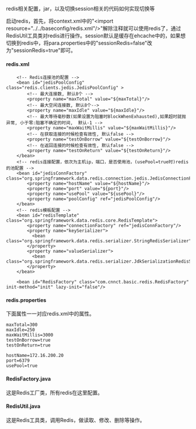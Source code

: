 redis相关配置，jar，以及切换session相关的代码如何实现切换等

启动redis，首先，将context.xml中的"&lt;import resource="../../baseconfig/redis.xml"/&gt;"解除注释就可以使用redis了，通过RedisUtil工具类对redis进行操作。session默认是缓存在ehcache中的，如果想切换到redis中，将para.properties中的"sessionRedis=false"改为"sessionRedis=true"即可。

#### redis.xml

```
    <!-- Redis连接池的配置 -->
    <bean id="jedisPoolConfig" class="redis.clients.jedis.JedisPoolConfig" >
        <!-- 最大连接数, 默认8个 -->
        <property name="maxTotal" value="${maxTotal}"/>
        <!-- 最大空闲连接数, 默认8个-->
        <property name="maxIdle" value="${maxIdle}"/>
        <!-- 最大等待毫秒数(如果设置为阻塞时BlockWhenExhausted),如果超时就抛异常, 小于零:阻塞不确定的时间,  默认-1 -->
        <property name="maxWaitMillis" value="${maxWaitMillis}"/>
        <!-- 在获取连接的时候检查有效性, 默认false -->
        <property name="testOnBorrow" value="${testOnBorrow}"/>
        <!-- 在返回连接的时候检查有效性, 默认false -->
        <property name="testOnReturn" value="${testOnReturn}"/>
    </bean>
    <!-- redis连接配置，依次为主机ip，端口，是否使用池，(usePool=true时)redis的池配置 -->
    <bean id="jedisConnFactory" class="org.springframework.data.redis.connection.jedis.JedisConnectionFactory">
        <property name="hostName" value="${hostName}"/>
        <property name="port" value="${port}"/>
        <property name="usePool" value="${usePool}"/>
        <property name="poolConfig" ref="jedisPoolConfig"/>
    </bean>
    <!-- redis模板配置 -->
    <bean id="redisTemplate" class="org.springframework.data.redis.core.RedisTemplate">
        <property name="connectionFactory" ref="jedisConnFactory"/>
        <property name="keySerializer">
          <bean class="org.springframework.data.redis.serializer.StringRedisSerializer"/>
        </property>
        <property name="valueSerializer">
          <bean class="org.springframework.data.redis.serializer.JdkSerializationRedisSerializer"/>
        </property>
    </bean>

    <bean id="RedisFactory" class="com.cnnct.basic.redis.RedisFactory" init-method="init" lazy-init="false"/>
```

#### redis.properties

下面属性一一对应redis.xml中的属性。

```
maxTotal=300
maxIdle=250
maxWaitMillis=3000
testOnBorrow=true
testOnReturn=true

hostName=172.16.200.20
port=6379
usePool=true
```

#### RedisFactory.java

这是Redis工厂类，所有redis在这里配置。

#### RedisUtil.java

这是Redis工具类，调用Redis，做读取、修改、删除等操作。

